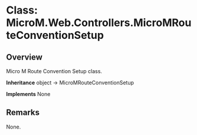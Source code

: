 # Class: MicroM.Web.Controllers.MicroMRouteConventionSetup
## Overview
Micro M Route Convention Setup class.

**Inheritance**
object -> MicroMRouteConventionSetup

**Implements**
None

## Remarks
None.

